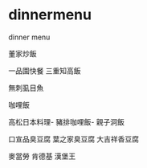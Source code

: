 # dinnermenu
dinner menu

董家炒飯

一品園快餐
三重知高飯

無刺虱目魚

咖哩飯

高松日本料理- 豬排咖哩飯- 親子洞飯


口宣品臭豆腐
葉之家臭豆腐
大吉祥香豆腐



麥當勞
肯德基
漢堡王
